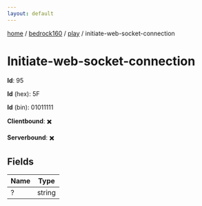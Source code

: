 ```yaml
---
layout: default
---
```


[home](/)  /  [bedrock160](/protocol/bedrock160)  /  [play](/protocol/bedrock160/play)  /  initiate-web-socket-connection

# Initiate-web-socket-connection

**Id**: 95

**Id** (hex): 5F

**Id** (bin): 01011111

**Clientbound**: ✖️

**Serverbound**: ✖️

## Fields

Name | Type
---|---
? | string

